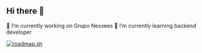 ## Hi there 👋
🔭 I’m currently working on Grupo Nexxees
🌱 I’m currently learning backend developer

[![roadmap.sh](https://roadmap.sh/card/wide/6718161c791f57dd60a42f3c?variant=dark)](https://roadmap.sh)
<!--
**daniel-rogerio/daniel-rogerio** is a ✨ _special_ ✨ repository because its `README.md` (this file) appears on your GitHub profile.

Here are some ideas to get you started:

- 🔭 I’m currently working on ...
- 🌱 I’m currently learning ...
- 👯 I’m looking to collaborate on ...
- 🤔 I’m looking for help with ...
- 💬 Ask me about ...
- 📫 How to reach me: ...
- 😄 Pronouns: ...
- ⚡ Fun fact: ...
-->

